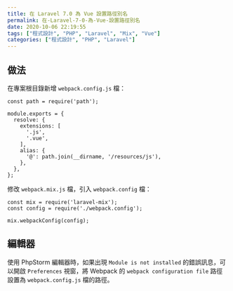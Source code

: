 ```yaml
---
title: 在 Laravel 7.0 為 Vue 設置路徑別名
permalink: 在-Laravel-7-0-為-Vue-設置路徑別名
date: 2020-10-06 22:19:55
tags: ["程式設計", "PHP", "Laravel", "Mix", "Vue"]
categories: ["程式設計", "PHP", "Laravel"]
---
```


## 做法

在專案根目錄新增 `webpack.config.js` 檔：

```JS
const path = require('path');

module.exports = {
  resolve: {
    extensions: [
      '.js',
      '.vue',
    ],
    alias: {
      '@': path.join(__dirname, '/resources/js'),
    },
  },
};
```

修改 `webpack.mix.js` 檔，引入 `webpack.config` 檔：

```JS
const mix = require('laravel-mix');
const config = require('./webpack.config');

mix.webpackConfig(config);
```

## 編輯器

使用 PhpStorm 編輯器時，如果出現 `Module is not installed` 的錯誤訊息，可以開啟 `Preferences` 視窗，將 Webpack 的 `webpack configuration file` 路徑設置為 `webpack.config.js` 檔的路徑。
